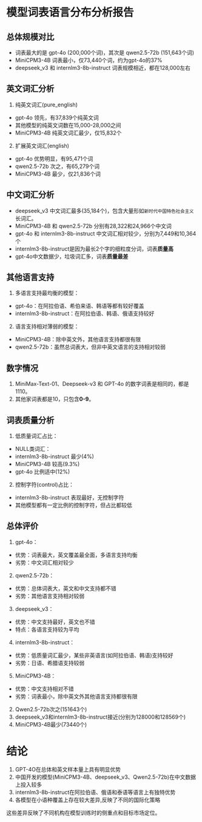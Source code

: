 # 模型词表语言分布分析报告

## 总体规模对比

- 词表最大的是 gpt-4o (200,000个词)，其次是 qwen2.5-72b (151,643个词) 
- MiniCPM3-4B 词表最小，仅73,440个词，约为gpt-4o的37%
- deepseek_v3 和 internlm3-8b-instruct 词表规模相近，都在128,000左右

## 英文词汇分析

1. 纯英文词汇(pure_english)
- gpt-4o 领先，有37,839个纯英文词
- 其他模型的纯英文词数在15,000-28,000之间  
- MiniCPM3-4B 纯英文词汇最少，仅15,832个

2. 扩展英文词汇(english)
- gpt-4o 优势明显，有95,471个词
- qwen2.5-72b 次之，有65,279个词
- MiniCPM3-4B 最少，仅21,836个词

## 中文词汇分析

- deepseek_v3 中文词汇最多(35,184个)，包含大量形如`新时代中国特色社会主义`长词汇。
- MiniCPM3-4B 和 qwen2.5-72b 分别有28,322和24,966个中文词
- gpt-4o 和 internlm3-8b-instruct 中文词汇相对较少，分别为7,449和10,364个
 - internlm3-8b-instruct是因为最长2个字的细粒度分词，词表**质量高**
 - gpt-4o中文数据少，垃圾词汇多，词表**质量最差**

## 其他语言支持 

1. 多语言支持最均衡的模型：
- gpt-4o：在阿拉伯语、希伯来语、韩语等都有较好覆盖
- internlm3-8b-instruct：在阿拉伯语、韩语、俄语支持较好

2. 语言支持相对薄弱的模型：
- MiniCPM3-4B：除中英文外，其他语言支持都很有限
- qwen2.5-72b：虽然总词表大，但非中英文语言的支持相对较弱

## 数字情况

1. MiniMax-Text-01、Deepseek-v3 和 GPT-4o 的数字词表是相同的，都是1110。
2. 其他家词表都是10，只包含**0-9**。

## 词表质量分析

1. 低质量词汇占比：
- NULL类词汇：
 - internlm3-8b-instruct 最少(4%)
 - MiniCPM3-4B 较高(9.3%) 
 - gpt-4o 比例适中(12%)

2. 控制字符(control)占比：
- internlm3-8b-instruct 表现最好，无控制字符
- 其他模型都有一定比例的控制字符，但占比都较低

## 总体评价

1. gpt-4o：
- 优势：词表最大，英文覆盖最全面，多语言支持均衡
- 劣势：中文词汇相对较少

2. qwen2.5-72b：
- 优势：总体词表大，英文和中文支持都不错
- 劣势：其他语言支持相对较弱

3. deepseek_v3：
- 优势：中文支持最好，英文也不错
- 特点：各语言支持较为平均

4. internlm3-8b-instruct：
- 优势：低质量词汇最少，某些非英语言(如阿拉伯语、韩语)支持较好
- 劣势：日语、希腊语支持较弱

5. MiniCPM3-4B：
- 优势：中文支持相对不错
- 劣势：词表最小，除中英文外其他语言支持都很有限
2. Qwen2.5-72b次之(151643个)
3. deepseek_v3和internlm3-8b-instruct接近(分别为128000和128569个)
4. MiniCPM3-4B最少(73440个)

# 结论
1. GPT-4O在总体和英文样本量上具有明显优势
2. 中国开发的模型(MiniCPM3-4B、deepseek_v3、Qwen2.5-72b)在中文数据上投入较多
3. internlm3-8b-instruct在阿拉伯语、俄语和泰语等语言上有独特优势
4. 各模型在小语种覆盖上存在较大差异,反映了不同的国际化策略

这些差异反映了不同机构在模型训练时的侧重点和目标市场定位。
